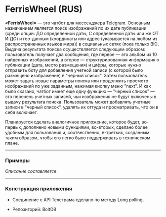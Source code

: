 
# FerrisWheel (RUS)

**«FerrisWheel»** — это чатбот для мессенджера Telegram. Основным назначением является поиск изображений по их дате публикации (среди опций: ДО определенной даты, С определенной даты или же ОТ И ДО) и гео-данным (координаты или адрес (указывается на любом из распространенных языков мира)) в социальных сетях (пока только ВК). Выдача результата поиска осуществляется следующим образом: пользователь получает два сообщения, где первое — это альбом из 10 найденных изображений, а второе — структурированная информация о публикации (дата, место размещения) и цифры, которые нужно отправить боту для добавления учетной записи (с которой было размещено изображение) в "черный список". Затем пользователь может задать новые параметры поиска или продолжить просмотр изображений по уже заданным, нажимая кнопку меню "next". И как было сказано, чатбот имеет ещё одну функцию — "черный список" — это перечень учетных записей, чьи изображения не будут включены в выдачу результата поиска. Пользователь может добавлять учетные записи в "черный список", удалять их оттуда и просматривать, что он в себя включает. 

Планируется сделать аналогичное приложение, которое будет, во-первых, дополнено новыми функциями, во-вторых, сделано более удобным для пользования и, соотвественно, в-третьих, созданным таким образом, чтобы его легко было поддерживать в техническом плане. 
___
### Примеры

*Описание составляется*

___
### Конструкция приложения

* Соединение с API Телеграма сделано по методу Long polling.

* Репозиторий: BoltDB
